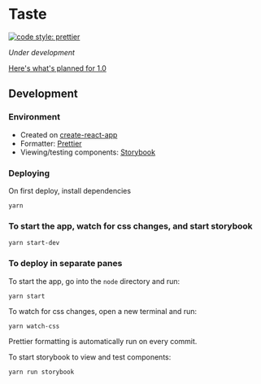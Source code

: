 # Taste

[![code style: prettier](https://img.shields.io/badge/code_style-prettier-ff69b4.svg?style=flat-square)](https://github.com/prettier/prettier)

_Under development_

[Here's what's planned for 1.0](https://github.com/thektan/taste/milestone/2)

## Development

### Environment

* Created on [create-react-app](https://github.com/facebook/create-react-app)
* Formatter: [Prettier](https://prettier.io/)
* Viewing/testing components: [Storybook](https://storybook.js.org/)

### Deploying

On first deploy, install dependencies

```
yarn
```

### To start the app, watch for css changes, and start storybook

```
yarn start-dev
```

### To deploy in separate panes

To start the app, go into the `node` directory and run:

```
yarn start
```

To watch for css changes, open a new terminal and run:

```
yarn watch-css
```

Prettier formatting is automatically run on every commit.

To start storybook to view and test components:

```
yarn run storybook
```
